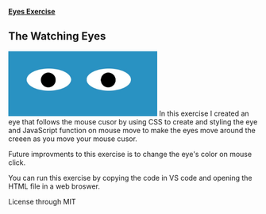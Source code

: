 <a href="https://github.com/TennWilliams/Eyes" style="font-weight: bold;"> Eyes Exercise </a>
## The Watching Eyes
<img src="eye.jpg" width="300">
In this exercise I created an eye that follows the mouse cusor by using CSS to create and styling the eye and JavaScript function on mouse move to make the eyes move around the creeen as you move your mouse cusor.  

Future improvments to this exercise is to change the eye's color on mouse click.

You can run this exercise by copying the code in VS code and opening the HTML file in a web broswer.

License through MIT

